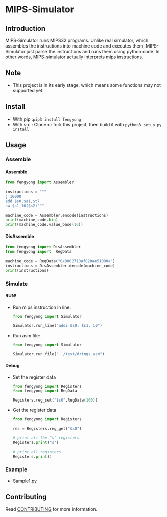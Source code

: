 # MIPS-Simulator

## Introduction

MIPS-Simulator runs MIPS32 programs.
Unlike real simulator, which assembles the instructions into machine code and executes them, 
MIPS-Simulator just parse the instructions and runs them using python code.
In other words, MIPS-simulator actually interprets mips instructions.

## Note

- This project is in its early stage, which means some functions may not supported yet.
## Install
 - With pip :`pip3 install fengyong`
 - With src : Clone or fork this project, then build it with `python3 setup.py install`
 
## Usage
### Assemble
#### Assemble
```python
from fengyong import Assembler

instructions = """
j 10000
add $s0,$a1,$t7
sw $s1,10($s2)"""

machine_code = Assembler.encode(instructions)
print(machine_code.bin)
print(machine_code.value_base(16))
```
#### DisAssemble
```python
from fengyong import DisAssembler
from fengyong import  RegData

machine_code = RegData("0x8002710af820ae51000a")
instructions = DisAssembler.decode(machine_code)
print(instructions)
```
### Simulate
#### RUN!
 - Run mips instruction in line:
    ```python
   from fengyong import Simulator
   
   Simulator.run_line("addi $s0, $s1, 10")
    ```
 - Run asm file:
    ```python
   from fengyong import Simulator
   
   Simulator.run_file("../test/drings.asm")
    ```
#### Debug
 - Set the register data
    ```python
   from fengyong import Registers
   from fengyong import RegData
   
   Registers.reg_set("$s0",RegData(100))
   ```
 - Get the register data
    ```python
   from fengyong import Registers
    
   res = Registers.reg_get("$s0")
   
   # print all the "s" registers
   Registers.print("s")
   
   # print all registers
   Registers.print()
    ```
### Example
 - [Sample1.py](https://github.com/CQU-AI/pymips/tree/master/test/sample1)
 
## Contributing

Read [CONTRIBUTING](https://github.com/CQU-AI/pymips/blob/master/CONTRIBUTING.md) for more information.
